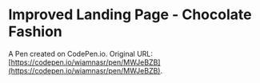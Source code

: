 # Improved Landing Page - Chocolate Fashion

A Pen created on CodePen.io. Original URL: [https://codepen.io/wiamnasr/pen/MWJeBZB](https://codepen.io/wiamnasr/pen/MWJeBZB).


